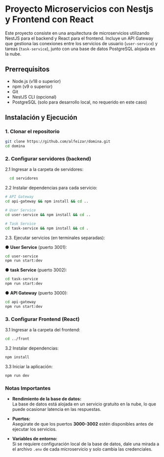 
# Proyecto Microservicios con Nestjs y Frontend con React

Este proyecto consiste en una arquitectura de microservicios utilizando NestJS para el backend y React para el frontend. Incluye un API Gateway que gestiona las conexiones entre los servicios de usuario (`user-service`) y tareas (`task-service`), junto con una base de datos PostgreSQL alojada en la nube.

## Prerrequisitos
- Node.js (v18 o superior)
- npm (v9 o superior)
- Git
- NestJS CLI (opcional)
- PostgreSQL (solo para desarrollo local, no requerido en este caso)

## Instalación y Ejecución

### 1. Clonar el repositorio
```bash
git clone https://github.com/alfeizar/domina.git
cd domina
```

### 2. Configurar servidores (backend)
2.1 Ingresar a la carpeta de servidores:
```bash
  cd servidores
```
2.2 Instalar dependencias para cada servicio:
```bash
# API Gateway
cd api-gateway && npm install && cd ..

# User Service
cd user-service && npm install && cd ..

# Task Service
cd task-service && npm install && cd .
```

2.3. Ejecutar servicios (en terminales separadas):

● **User Service** (puerto 3001):
```bash
cd user-service
npm run start:dev
```

● **task Service** (puerto 3002):
```bash
cd task-service
npm run start:dev
```


● **API Gateway** (puerto 3000):
```bash
cd api-gateway
npm run start:dev
```

### 3. Configurar Frontend (React)
3.1 Ingresar a la carpeta del frontend:
```bash
cd ../front
```
3.2 Instalar dependencias:
```bash
npm install
```
3.3 Iniciar la aplicación:
```bash
npm run dev
```


### Notas Importantes  

- **Rendimiento de la base de datos:**  
  La base de datos está alojada en un servicio gratuito en la nube, lo que puede ocasionar latencia en las respuestas.  

- **Puertos:**  
  Asegúrate de que los puertos **3000-3002** estén disponibles antes de ejecutar los servicios.  

- **Variables de entorno:**  
  Si se requiere configuración local de la base de datos, dale una mirada a el archivo `.env` de cada microservicio y solo cambia las credenciales.  
